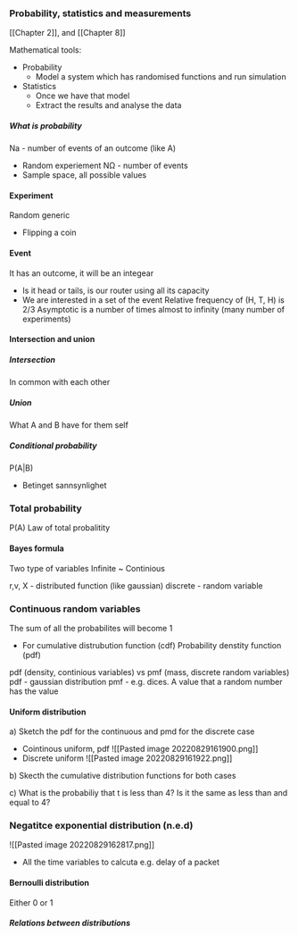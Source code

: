 
### Probability, statistics and measurements

[[Chapter 2]], and [[Chapter 8]]

Mathematical tools:
- Probability
	- Model a system which has randomised functions and run simulation
- Statistics
	- Once we have that model
	- Extract the results and analyse the data

##### What is probability
Na - number of events of an outcome (like A)
- Random experiement
NΩ - number of events
- Sample space, all possible values

#### Experiment
Random generic
- Flipping a coin

#### Event
It has an outcome, it will be an integear
- Is it head or tails, is our router using all its capacity
- We are interested in a set of the event
Relative frequency of (H, T, H) is 2/3
Asymptotic is a number of times almost to infinity (many number of experiments)

#### Intersection and union
##### Intersection
In common with each other
##### Union
What A and B have for them self
##### Conditional probability
P(A|B)
- Betinget sannsynlighet

### Total probability
P(A)
Law of total probalitity

#### Bayes formula

Two type of variables
Infinite ~ Continious

r,v, X - distributed function (like gaussian)
discrete - random variable

### Continuous random variables
The sum of all the probabilites will become 1
- For cumulative distrubution function (cdf)
Probability denstity function (pdf)

pdf (density, continious variables) vs pmf (mass, discrete random variables)
pdf - gaussian distribution
pmf - e.g. dices. A value that a random number has the value

#### Uniform distribution
a) Sketch the pdf for the continuous and pmd for the discrete case
- Cointinous uniform, pdf
![[Pasted image 20220829161900.png]]
- Discrete uniform
![[Pasted image 20220829161922.png]]


b) Skecth the cumulative distribution functions for both cases

c) What is the probabiliy that t is less than 4? Is it the same as less than and equal to 4?

### Negatitce exponential distribution (n.e.d)
![[Pasted image 20220829162817.png]]
- All the time variables to calcuta e.g. delay of a packet

#### Bernoulli distribution
Either 0 or 1

##### Relations between distributions
